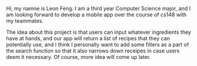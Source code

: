 Hi, my namne is Leon Feng. I am a third year Computer Science major, and I am looking forward to develop a mobile app over the course of cs148 with my teammates. 

The idea about this project is that users can input whatever ingredients they have at hands, and our app will return a list of recipes that they can potentially use, and I think I personally want to add some filters as a part of the search function so that it also narrows down receipes in case users deem it necessary. Of course, more idea will come up later. 